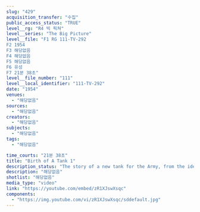 ```yaml
---
slug: "429"
acquisition_transfer: "수집"
public_access_status: "TRUE"
level__rg: "R4 빅 픽쳐"
level__series: "The Big Picture"
level__file: "F1 RG 111-TV-292
F2 1954
F3 해당없음
F4 해당없음
F5 해당없음
F6 유성
F7 21분 38초"
level__file_number: "111"
level__local_identifier: "111-TV-292"
date: "1954"
venues: 
  - "해당없음"
sources: 
  - "해당없음"
creators: 
  - "해당없음"
subjects: 
  - "해당없음"
tags: 
  - "해당없음"

time_courts: "21분 38초"
title: "Birth of A Tank 1"
description_status: "The story of a new tank for the Army, from the idea to delivery."
description: "해당없음"
shotlist: "해당없음"
media_type: "video"
link: "https://youtube.com/embed/zR1XJswXsqc"
components: 
  - "https://img.youtube.com/vi/zR1XJswXsqc/sddefault.jpg"
---
```

